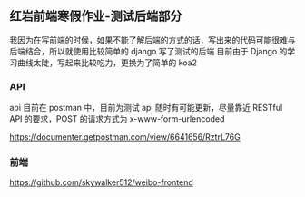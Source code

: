 ## 红岩前端寒假作业-测试后端部分

我因为在写前端的时候，如果不能了解后端的方式的话，写出来的代码可能很难与后端结合，所以就使用比较简单的 django 写了测试的后端
目前由于 Django 的学习曲线太陡，写起来比较吃力，更换为了简单的 koa2

### API
api 目前在 postman 中，目前为测试 api 随时有可能更新，尽量靠近 RESTful API 的要求，POST 的请求方式为 x-www-form-urlencoded

https://documenter.getpostman.com/view/6641656/RztrL76G

### 前端

https://github.com/skywalker512/weibo-frontend